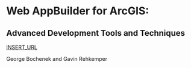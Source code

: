 # Web AppBuilder for ArcGIS:
## Advanced Development Tools and Techniques

[INSERT_URL](INSERT_URL)

George Bochenek and Gavin Rehkemper
